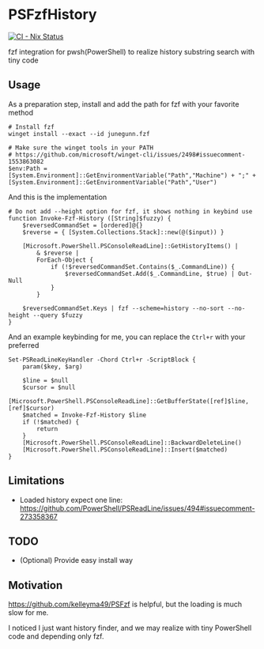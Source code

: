 # PSFzfHistory

[![CI - Nix Status](https://github.com/kachick/PSFzfHistory/actions/workflows/ci-nix.yml/badge.svg?branch=main)](https://github.com/kachick/PSFzfHistory/actions/workflows/ci-nix.yml?query=branch%3Amain+)

fzf integration for pwsh(PowerShell) to realize history substring search with tiny code

## Usage

As a preparation step, install and add the path for fzf with your favorite method

```pwsh
# Install fzf
winget install --exact --id junegunn.fzf

# Make sure the winget tools in your PATH
# https://github.com/microsoft/winget-cli/issues/2498#issuecomment-1553863082
$env:Path = [System.Environment]::GetEnvironmentVariable("Path","Machine") + ";" + [System.Environment]::GetEnvironmentVariable("Path","User")
```

And this is the implementation

```pwsh
# Do not add --height option for fzf, it shows nothing in keybind use
function Invoke-Fzf-History ([String]$fuzzy) {
    $reversedCommandSet = [ordered]@{}
    $reverse = { [System.Collections.Stack]::new(@($input)) }

    [Microsoft.PowerShell.PSConsoleReadLine]::GetHistoryItems() |
        & $reverse |
        ForEach-Object {
            if (!$reversedCommandSet.Contains($_.CommandLine)) {
                $reversedCommandSet.Add($_.CommandLine, $true) | Out-Null
            }
        }

    $reversedCommandSet.Keys | fzf --scheme=history --no-sort --no-height --query $fuzzy
}
```

And an example keybinding for me, you can replace the `Ctrl+r` with your preferred

```pwsh
Set-PSReadLineKeyHandler -Chord Ctrl+r -ScriptBlock {
    param($key, $arg)

    $line = $null
    $cursor = $null
    [Microsoft.PowerShell.PSConsoleReadLine]::GetBufferState([ref]$line, [ref]$cursor)
    $matched = Invoke-Fzf-History $line
    if (!$matched) {
        return
    }
    [Microsoft.PowerShell.PSConsoleReadLine]::BackwardDeleteLine()
    [Microsoft.PowerShell.PSConsoleReadLine]::Insert($matched)
}
```

## Limitations

- Loaded history expect one line: https://github.com/PowerShell/PSReadLine/issues/494#issuecomment-273358367

## TODO

- (Optional) Provide easy install way

## Motivation

https://github.com/kelleyma49/PSFzf is helpful, but the loading is much slow for me.

I noticed I just want history finder, and we may realize with tiny PowerShell code and depending only fzf.
